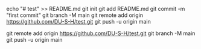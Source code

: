 echo "# test" >> README.md
git init
git add README.md
git commit -m "first commit"
git branch -M main
git remote add origin https://github.com/DU-S-H/test.git
git push -u origin main

git remote add origin https://github.com/DU-S-H/test.git
git branch -M main
git push -u origin main

